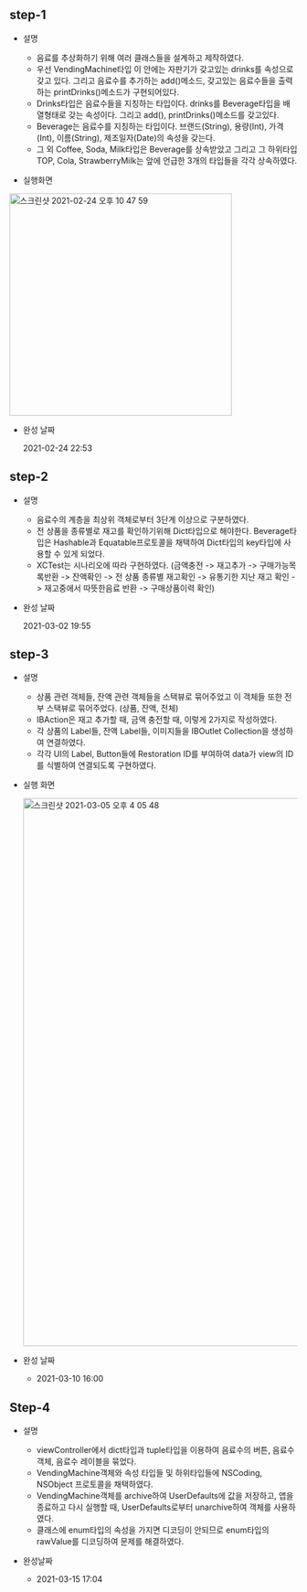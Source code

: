 ## step-1 

- 설명

  - 음료를 추상화하기 위해 여러 클래스들을 설계하고 제작하였다.
  - 우선 VendingMachine타입 이 안에는 자판기가 갖고있는 drinks를 속성으로 갖고 있다. 그리고 음료수를 추가하는 add()메소드, 갖고있는 음료수들을 출력하는 printDrinks()메소드가 구현되어있다.
  - Drinks타입은 음료수들을 지칭하는 타입이다. drinks를 Beverage타입을 배열형태로 갖는 속성이다. 그리고 add(), printDrinks()메소드를 갖고있다.
  - Beverage는 음료수를 지칭하는 타입이다. 브랜드(String), 용량(Int), 가격(Int), 이름(String), 제조일자(Date)의 속성을 갖는다.
  - 그 외 Coffee, Soda, Milk타입은 Beverage를 상속받았고 그리고 그 하위타입 TOP, Cola, StrawberryMilk는 앞에 언급한 3개의 타입들을 각각 상속하였다.

  

- 실행화면

<img width="389" alt="스크린샷 2021-02-24 오후 10 47 59" src="https://user-images.githubusercontent.com/42647277/109010462-241ddf00-76f3-11eb-94e6-36ac68172926.png">

- 완성 날짜

  2021-02-24 22:53



## step-2 

- 설명
  - 음료수의 계층을 최상위 객체로부터 3단계 이상으로 구분하였다.
  - 전 상품을 종류별로 재고를 확인하기위해 Dict타입으로 해야한다. Beverage타입은 Hashable과 Equatable프로토콜을 채택하여 Dict타입의 key타입에 사용할 수 있게 되었다.
  - XCTest는 시나리오에 따라 구현하였다. (금액충전 -> 재고추가 -> 구매가능목록반환 -> 잔액확인 -> 전 상품 종류별 재고확인 -> 유통기한 지난 재고 확인 -> 재고중에서 따뜻한음료 반환 -> 구매상품이력 확인)



- 완성 날짜

  2021-03-02 19:55



## step-3

- 설명
  - 상품 관련 객체들, 잔액 관련 객체들을 스택뷰로 묶어주었고 이 객체들 또한 전부 스택뷰로 묶어주었다. (상품, 잔액, 전체)
  - IBAction은 재고 추가할 때, 금액 충전할 때, 이렇게 2가지로 작성하였다.
  - 각 상품의 Label들, 잔액 Label들, 이미지들을 IBOutlet Collection을 생성하여 연결하였다.
  - 각각 UI의 Label, Button들에 Restoration ID를 부여하여 data가 view의 ID를 식별하여 연결되도록 구현하였다.

- 실행 화면

  <img width="959" alt="스크린샷 2021-03-05 오후 4 05 48" src="https://user-images.githubusercontent.com/42647277/110080341-a4b49d80-7dcd-11eb-9672-0b6978f4de26.png">



- 완성 날짜
  - 2021-03-10 16:00



## Step-4

- 설명
  - viewController에서 dict타입과 tuple타입을 이용하여 음료수의 버튼, 음료수 객체, 음료수 레이블을 묶었다.
  - VendingMachine객체와 속성 타입들 및 하위타입들에 NSCoding, NSObject 프로토콜을 채택하였다.
  - VendingMachine객체를 archive하여 UserDefaults에 값을 저장하고, 앱을 종료하고 다시 실행할 때, UserDefaults로부터 unarchive하여 객체를 사용하였다.
  - 클래스에 enum타입의 속성을 가지면 디코딩이 안되므로 enum타입의 rawValue를 디코딩하여 문제를 해결하였다.



- 완성날짜
  - 2021-03-15 17:04
